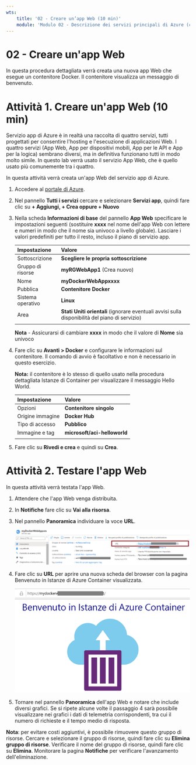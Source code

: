 ```yaml
---
wts:
    title: '02 - Creare un’app Web (10 min)'
    module: 'Modulo 02 - Descrizione dei servizi principali di Azure (carichi di lavoro)'
---
```

# 02 - Creare un'app Web

In questa procedura dettagliata verrà creata una nuova app Web che esegue un contenitore Docker. Il contenitore visualizza un messaggio di benvenuto. 

# Attività 1. Creare un'app Web (10 min)

Servizio app di Azure è in realtà una raccolta di quattro servizi, tutti progettati per consentire l'hosting e l'esecuzione di applicazioni Web. I quattro servizi (App Web, App per dispositivi mobili, App per le API e App per la logica) sembrano diversi, ma in definitiva funzionano tutti in modo molto simile. In questo lab verrà usato il servizio App Web, che è quello usato più comunemente tra i quattro.

In questa attività verrà creata un'app Web del servizio app di Azure. 

1. Accedere al [portale di Azure](http://portal.azure.com/). 

2. Nel pannello **Tutti i servizi** cercare e selezionare **Servizi app**, quindi fare clic su **+ Aggiungi, + Crea oppure + Nuovo**

3. Nella scheda **Informazioni di base** del pannello **App Web** specificare le impostazioni seguenti (sostituire **xxxx** nel nome dell'app Web con lettere e numeri in modo che il nome sia univoco a livello globale). Lasciare i valori predefiniti per tutto il resto, incluso il piano di servizio app. 

    | Impostazione | Valore |
    | -- | -- |
    | Sottoscrizione | **Scegliere le propria sottoscrizione** |
    | Gruppo di risorse | **myRGWebApp1** (Crea nuovo) |
    | Nome | **myDockerWebAppxxxx** |
    | Pubblica | **Contenitore Docker** |
    | Sistema operativo | **Linux** |
    | Area | **Stati Uniti orientali** (ignorare eventuali avvisi sulla disponibilità del piano di servizio) |
    | | |	
    
    **Nota** - Assicurarsi di cambiare **xxxx** in modo che il valore di **Nome** sia univoco

4. Fare clic su **Avanti > Docker** e configurare le informazioni sul contenitore. Il comando di avvio è facoltativo e non è necessario in questo esercizio. 

    **Nota:** il contenitore è lo stesso di quello usato nella procedura dettagliata Istanze di Container per visualizzare il messaggio Hello World. 

    | Impostazione | Valore |
    | -- | -- |
    | Opzioni | **Contenitore singolo** |
    | Origine immagine | **Docker Hub** |
    | Tipo di accesso | **Pubblico** |
    | Immagine e tag | **microsoft/aci-helloworld** |
    | | |	


5. Fare clic su **Rivedi e crea** e quindi su **Crea**. 

# Attività 2. Testare l'app Web

In questa attività verrà testata l'app Web.

1. Attendere che l'app Web venga distribuita.

2. In **Notifiche** fare clic su **Vai alla risorsa**. 

3. Nel pannello **Panoramica** individuare la voce **URL**. 

    ![Screenshot del pannello delle proprietà dell'app Web. L'URL è evidenziato.](../images/0801.png)

4. Fare clic su **URL** per aprire una nuova scheda del browser con la pagina Benvenuto in Istanze di Azure Container visualizzata.

    ![Screenshot della pagina Benvenuto in Istanze di Azure Container.](../images/0802.png)

5. Tornare nel pannello **Panoramica** dell'app Web e notare che include diversi grafici. Se si ripete alcune volte il passaggio 4 sarà possibile visualizzare nei grafici i dati di telemetria corrispondenti, tra cui il numero di richieste e il tempo medio di risposta. 

**Nota**: per evitare costi aggiuntivi, è possibile rimuovere questo gruppo di risorse. Cercare e selezionare il gruppo di risorse, quindi fare clic su **Elimina gruppo di risorse**. Verificare il nome del gruppo di risorse, quindi fare clic su **Elimina**. Monitorare la pagina **Notifiche** per verificare l'avanzamento dell'eliminazione.


